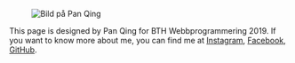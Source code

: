 

<div class="byline">
    <figure>
            <img src="img/me.png" class="me" alt="Bild på Pan Qing">
        </figure>
        <p>This page is designed by Pan Qing for BTH Webbprogrammering 2019.
            If you want to know more about me, you can find me at <a href="https://www.instagram.com/ejessyp/?hl=en">Instagram</a>, <a href="https://www.facebook.com/jessy.pan.942">Facebook</a>, <a href="https://github.com/ejessyp">GitHub</a>.</p>
</div>
